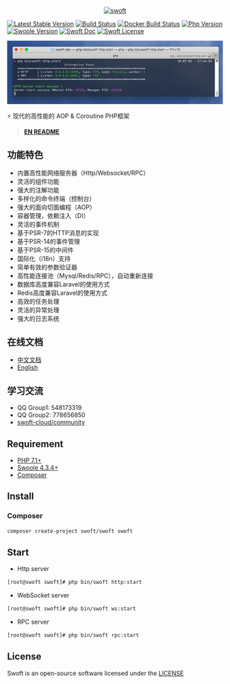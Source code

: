 <p align="center">
    <a href="https://github.com/swoft-cloud/swoft" target="_blank">
        <img src="http://qiniu.daydaygo.top/swoft-logo.png?imageView2/2/w/300" alt="swoft"/>
    </a>
</p>

[![Latest Stable Version](http://img.shields.io/packagist/v/swoft/swoft.svg)](https://packagist.org/packages/swoft/swoft)
[![Build Status](https://travis-ci.org/swoft-cloud/swoft.svg?branch=master)](https://travis-ci.org/swoft-cloud/swoft)
[![Docker Build Status](https://img.shields.io/docker/build/swoft/alphp.svg)](https://hub.docker.com/r/swoft/alphp/)
[![Php Version](https://img.shields.io/badge/php-%3E=7.1-brightgreen.svg?maxAge=2592000)](https://secure.php.net/)
[![Swoole Version](https://img.shields.io/badge/swoole-%3E=4.3.3-brightgreen.svg?maxAge=2592000)](https://github.com/swoole/swoole-src)
[![Swoft Doc](https://img.shields.io/badge/docs-passing-green.svg?maxAge=2592000)](https://www.swoft.org/docs)
[![Swoft License](https://img.shields.io/hexpm/l/plug.svg?maxAge=2592000)](https://github.com/swoft-cloud/swoft/blob/master/LICENSE)

![](public/image/start-http-server.jpg)

⚡️ 现代的高性能的 AOP & Coroutine PHP框架

> **[EN README](README.md)**

## 功能特色

 - 内置高性能网络服务器（Http/Websocket/RPC）
 - 灵活的组件功能
 - 强大的注解功能
 - 多样化的命令终端（控制台）
 - 强大的面向切面编程（AOP）
 - 容器管理，依赖注入（DI）
 - 灵活的事件机制
 - 基于PSR-7的HTTP消息的实现
 - 基于PSR-14的事件管理
 - 基于PSR-15的中间件
 - 国际化（i18n）支持
 - 简单有效的参数验证器
 - 高性能连接池（Mysql/Redis/RPC），自动重新连接
 - 数据库高度兼容Laravel的使用方式
 - Redis高度兼容Laravel的使用方式
 - 高效的任务处理
 - 灵活的异常处理
 - 强大的日志系统

## 在线文档

- [中文文档](https://www.swoft.org/docs/2.x/zh-CN/README.html)
- [English](https://www.swoft.org/docs/2.x/en)

## 学习交流

- QQ Group1: 548173319      
- QQ Group2: 778656850
- [swoft-cloud/community](https://gitter.im/swoft-cloud/community)

## Requirement

- [PHP 7.1+](https://github.com/php/php-src/releases)
- [Swoole 4.3.4+](https://github.com/swoole/swoole-src/releases)
- [Composer](https://getcomposer.org/)

## Install

### Composer

```bash
composer create-project swoft/swoft swoft
```

## Start

- Http server

```bash
[root@swoft swoft]# php bin/swoft http:start
```

- WebSocket server

```bash
[root@swoft swoft]# php bin/swoft ws:start
```

- RPC server

```bash
[root@swoft swoft]# php bin/swoft rpc:start
```

## License

Swoft is an open-source software licensed under the [LICENSE](LICENSE)
